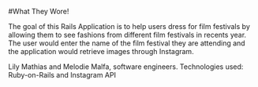 #What They Wore!

The goal of this Rails Application is to help users dress for film festivals by allowing them to see fashions from different film festivals in recents year. The user would enter the name of the film festival they are attending and the application would retrieve images through Instagram.


Lily Mathias and Melodie Malfa, software engineers.
Technologies used: Ruby-on-Rails and Instagram API


